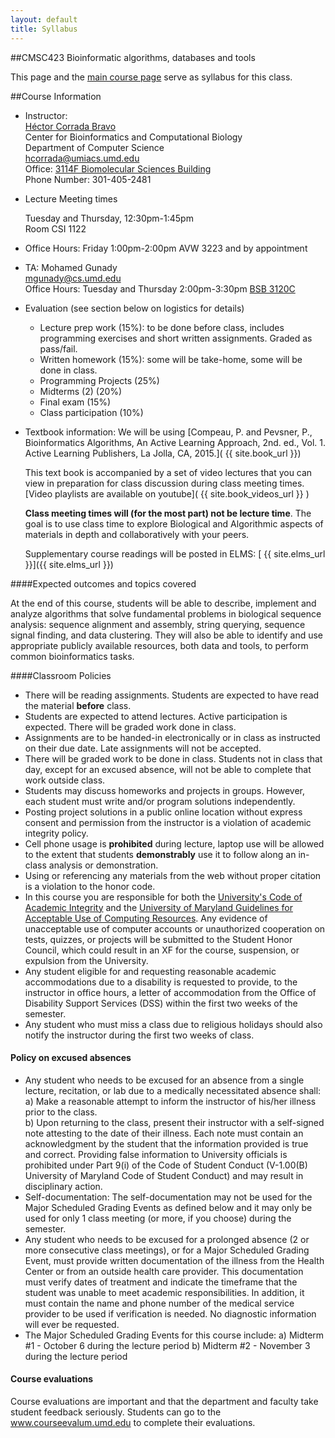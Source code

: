 ```yaml
---
layout: default
title: Syllabus
---
```


##CMSC423 Bioinformatic algorithms, databases and tools

This page and the [main course page](index.html) serve as syllabus for this class.

##Course Information


*	Instructor:  
	[H&eacute;ctor Corrada Bravo](http://www.cbcb.umd.edu/~hcorrada)  
	Center for Bioinformatics and Computational Biology  
	Department of Computer Science  
	<hcorrada@umiacs.umd.edu>  
	Office: [3114F Biomolecular Sciences Building](http://www.cbcb.umd.edu/about-us/directions)  
	Phone Number: 301-405-2481

*	Lecture Meeting times  

	Tuesday and Thursday, 12:30pm-1:45pm  
	Room CSI 1122

*	Office Hours: Friday 1:00pm-2:00pm AVW 3223 and by appointment

*	TA: Mohamed Gunady  
	<mgunady@cs.umd.edu>  
	Office Hours: Tuesday and Thursday 2:00pm-3:30pm [BSB 3120C](http://www.cbcb.umd.edu/about-us/directions)  

*	Evaluation (see section below on logistics for details)

	*	 Lecture prep work (15%): to be done before class, includes
         programming exercises and short written assignments. Graded
         as pass/fail.  
	*	 Written homework (15%): some will be take-home, some will be done
         in class.  
	*	 Programming Projects (25%)  
	*	 Midterms (2) (20%)  
	*	 Final exam (15%)  
	*	 Class participation (10%)  

*   Textbook information:
	We will be using
	[Compeau, P. and Pevsner, P., Bioinformatics Algorithms, An Active Learning Approach, 2nd. ed., Vol. 1. Active Learning Publishers, La Jolla, CA, 2015.]( {{ site.book_url }})

	This text book is accompanied by a set of video lectures that you
    can view in preparation for class discussion during class meeting times.
	[Video playlists are available on youtube]( {{ site.book_videos_url }} )

	**Class meeting times will (for the most part) not be lecture
      time**. The goal is to use class time to explore Biological and
      Algorithmic aspects of materials in depth and collaboratively
      with your peers.

	Supplementary course readings will be posted in ELMS: [ {{ site.elms_url }}]({{ site.elms_url }})  

####Expected outcomes and topics covered

At the end of this course, students will be able to describe,
implement and analyze algorithms that solve fundamental problems in
biological sequence analysis: sequence alignment and assembly, string
querying, sequence signal finding, and data clustering. They will also be able to identify and use appropriate publicly available resources, both data and tools, to perform common bioinformatics tasks.

####Classroom Policies
* There will be reading assignments. Students are expected to have read the material **before** class.
* Students are expected to attend lectures. Active participation is expected. There will be graded work done in class.
* Assignments are to be handed-in electronically or in class as instructed on their due date. Late assignments will not be accepted.  
* There will be graded work to be done in class. Students not in class that day, except for an excused absence, will not be able to complete that work outside class.  
* Students may discuss homeworks and projects in groups. However, each
  student must write and/or program solutions independently.  
* Posting project solutions in a public online location without
  express consent and permission from the instructor is a violation of
  academic integrity policy.  
* Cell phone usage is **prohibited** during lecture, laptop use will be allowed to the extent that students **demonstrably** use it to follow along an in-class analysis or demonstration.  
* Using or referencing any materials from the web without proper citation is a violation to the honor code.
* In this course you are responsible for both the [University's Code of Academic Integrity](http://www.jpo.umd.edu/) and the [University of Maryland Guidelines for Acceptable Use of Computing Resources](http://www.nethics.umd.edu/aup/). Any evidence of unacceptable use of computer accounts or unauthorized cooperation on tests, quizzes, or projects will be submitted to the Student Honor Council, which could result in an XF for the course, suspension, or expulsion from the University.
* Any student eligible for and requesting reasonable academic accommodations due to a disability is requested to provide, to the instructor in office hours, a letter of accommodation from the Office of Disability Support Services (DSS) within the first two weeks of the semester.
* Any student who must miss a class due to religious holidays should also notify the instructor during the first two weeks of class.  

#### Policy on excused absences ####

* Any student who needs to be excused for an absence from a single
lecture, recitation, or lab due to a medically necessitated absence shall:
   a) Make a reasonable attempt to inform the instructor of his/her
illness prior to the class.  
   b) Upon returning to the class, present their instructor with a
self-signed note attesting to the date of their illness.  Each note must
contain an acknowledgment by the student that the information provided
is true and correct.  Providing false information to University
officials is prohibited under Part 9(i) of the Code of Student Conduct
(V-1.00(B) University of Maryland Code of Student Conduct) and may
result in disciplinary action.  
* Self-documentation: The self-documentation may not be used for the
Major Scheduled Grading Events as defined below and it may only be
used for only 1 class meeting (or more, if you choose) during the
semester.  
* Any student who needs to be excused for a prolonged absence (2 or more consecutive class meetings), or for a Major Scheduled Grading Event, must provide written documentation of the illness from the Health Center or from an outside health care provider. This documentation must verify dates of treatment
and indicate the timeframe that the student was unable to meet academic
responsibilities. In addition, it must contain the name and phone number
of the medical service provider to be used if verification is needed. No
diagnostic information will ever be requested.
* The Major Scheduled Grading Events for this course include:
   a) Midterm #1 - October 6 during the lecture period
   b) Midterm #2 - November 3 during the lecture period

#### Course evaluations ####

Course evaluations are important and that the department and faculty
take student feedback seriously.  Students can go to the www.courseevalum.umd.edu to complete their evaluations.
